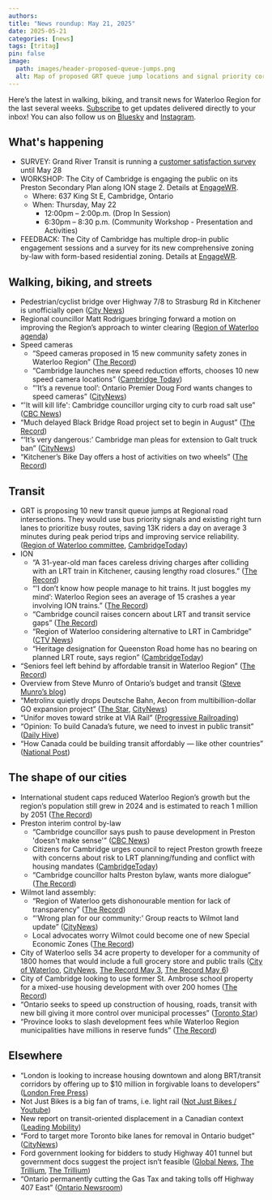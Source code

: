 ```yaml
---
authors: 
title: "News roundup: May 21, 2025"
date: 2025-05-21
categories: [news]
tags: [tritag]
pin: false
image:
  path: images/header-proposed-queue-jumps.png
  alt: Map of proposed GRT queue jump locations and signal priority corridors
---
```

Here’s the latest in walking, biking, and transit news for Waterloo Region for the last several weeks. [Subscribe](https://eepurl.com/4Mtkf) to get updates delivered directly to your inbox\! You can also follow us on [Bluesky](https://bsky.app/profile/tritag.ca) and [Instagram](https://www.instagram.com/tritag.ca/).

## What's happening

* SURVEY: Grand River Transit is running a [customer satisfaction survey](https://grt.ca/survey) until May 28  
* WORKSHOP: The City of Cambridge is engaging the public on its Preston Secondary Plan along ION stage 2\. Details at [EngageWR](https://www.engagewr.ca/cambridge-preston-secondary-plan).  
  * Where: 637 King St E, Cambridge, Ontario  
  * When: Thursday, May 22  
    * 12:00pm – 2:00p.m. (Drop In Session)  
    * 6:30pm – 8:30 p.m. (Community Workshop \- Presentation and Activities)  
* FEEDBACK: The City of Cambridge has multiple drop-in public engagement sessions and a survey for its new comprehensive zoning by-law with form-based residential zoning. Details at [EngageWR](https://www.engagewr.ca/index.php?cID=1513).

## Walking, biking, and streets

* Pedestrian/cyclist bridge over Highway 7/8 to Strasburg Rd in Kitchener is unofficially open ([City News](https://kitchener.citynews.ca/2025/05/06/people-begin-using-new-pedestrian-overpass-across-highway-7-8-in-kitchener/))  
* Regional councillor Matt Rodrigues bringing forward a motion on improving the Region’s approach to winter clearing ([Region of Waterloo agenda](https://pub-regionofwaterloo.escribemeetings.com/Meeting.aspx?Id=7bf82593-8b78-441b-9ddb-3807e37b6c04&lang=English&Agenda=Merged&Item=41&Tab=attachments))  
* Speed cameras  
  * “Speed cameras proposed in 15 new community safety zones in Waterloo Region” ([The Record](https://www.therecord.com/news/waterloo-region/speed-cameras-proposed-in-15-new-community-safety-zones-in-waterloo-region/article_b41e766e-8994-596a-a1bc-d4b5a48f9b5c.html))  
  * “Cambridge launches new speed reduction efforts, chooses 10 new speed camera locations” ([Cambridge Today](https://www.cambridgetoday.ca/local-news/cambridge-launches-new-speed-reduction-efforts-chooses-10-new-speed-camera-locations-10627695))  
  * “‘It’s a revenue tool’: Ontario Premier Doug Ford wants changes to speed cameras” ([CityNews](https://toronto.citynews.ca/2025/05/16/ontario-speed-enforcement-cameras-doug-ford/))  
* “'It will kill life': Cambridge councillor urging city to curb road salt use” ([CBC News](https://www.cbc.ca/news/canada/kitchener-waterloo/cambridge-councillor-hamilton-notice-motion-road-salt-pollution-1.7532999))  
* “Much delayed Black Bridge Road project set to begin in August” ([The Record](https://www.therecord.com/news/waterloo-region/much-delayed-black-bridge-road-project-set-to-begin-in-august/article_3310c049-5d1d-5b0a-85af-8851ba41411d.html))  
* “‘It’s very dangerous:’ Cambridge man pleas for extension to Galt truck ban” ([CityNews](https://kitchener.citynews.ca/2025/05/07/its-very-dangerous-cambridge-man-pleas-for-extention-to-galt-truck-ban/))  
* “Kitchener’s Bike Day offers a host of activities on two wheels” ([The Record](https://www.therecord.com/news/waterloo-region/kitchener-s-bike-day-offers-a-host-of-activities-on-two-wheels/article_0e8e163b-d616-5dba-842b-127daa2349d6.html))

## Transit

* GRT is proposing 10 new transit queue jumps at Regional road intersections. They would use bus priority signals and existing right turn lanes to prioritize busy routes, saving 13K riders a day on average 3 minutes during peak period trips and improving service reliability. ([Region of Waterloo committee](https://pub-regionofwaterloo.escribemeetings.com/Meeting.aspx?Id=7bf82593-8b78-441b-9ddb-3807e37b6c04&Agenda=Merged&lang=English&Item=31&Tab=attachments), [CambridgeToday](https://www.cambridgetoday.ca/local-news/new-bus-priority-lane-proposed-for-hespeler-road-10597721))  
* ION  
  * “A 31-year-old man faces careless driving charges after colliding with an LRT train in Kitchener, causing lengthy road closures.” ([The Record](https://www.therecord.com/news/crime/crash-with-lrt-in-kitchener-sends-man-to-hospital-snarls-traffic/article_68902946-187e-5ac1-8ad9-15813ad17b63.html))  
  * “‘I don’t know how people manage to hit trains. It just boggles my mind’: Waterloo Region sees an average of 15 crashes a year involving ION trains.” ([The Record](https://www.therecord.com/news/waterloo-region/i-dont-know-how-people-manage-to-hit-trains-it-just-boggles-my-mind/article_035f05ee-d96a-5d9e-a3b9-56ef8bbd7468.html))  
  * “Cambridge council raises concern about LRT and transit service gaps” ([The Record](https://www.therecord.com/news/waterloo-region/cambridge-council-raises-concern-about-lrt-and-transit-service-gaps/article_488326fa-2152-5057-a62d-47dbdb1ea83e.html))  
  * “Region of Waterloo considering alternative to LRT in Cambridge” ([CTV News](https://www.ctvnews.ca/kitchener/article/region-of-waterloo-considering-alternative-to-lrt-in-cambridge/))  
  * “Heritage designation for Queenston Road home has no bearing on planned LRT route, says region” ([CambridgeToday](https://www.cambridgetoday.ca/local-news/heritage-designation-for-queenston-road-home-has-no-bearing-on-planned-lrt-route-says-region-10674326))  
* “Seniors feel left behind by affordable transit in Waterloo Region” ([The Record](https://www.therecord.com/news/waterloo-region/seniors-feel-left-behind-by-affordable-transit-in-waterloo-region/article_03db93d2-447d-55a8-9c58-84d481e3bb58.html))  
* Overview from Steve Munro of Ontario’s budget and transit ([Steve Munro’s blog](https://stevemunro.ca/2025/05/15/ontarios-2025-budget-and-transit/))  
* “Metrolinx quietly drops Deutsche Bahn, Aecon from multibillion-dollar GO expansion project” ([The Star](https://www.thestar.com/news/gta/metrolinx-quietly-drops-deutsche-bahn-aecon-from-multibillion-dollar-go-expansion-project/article_e852345d-a0e9-48ed-87bc-ab13ae78314e.html), [CityNews](https://toronto.citynews.ca/2025/05/17/metrolinx-onxpress-go-transit-operations-maintenance-deal/))  
* “Unifor moves toward strike at VIA Rail” ([Progressive Railroading](https://www.progressiverailroading.com/labor/news/Unifor-moves-toward-strike-at-VIA-Rail--74529))  
* “Opinion: To build Canada’s future, we need to invest in public transit” ([Daily Hive](https://dailyhive.com/vancouver/canada-public-transit-investment-economy-jobs))  
* “How Canada could be building transit affordably — like other countries” ([National Post](https://nationalpost.com/news/canada/how-canada-could-building-transit-affordably-like-other-countries))

## The shape of our cities

* International student caps reduced Waterloo Region’s growth but the region’s population still grew in 2024 and is estimated to reach 1 million by 2051 ([The Record](https://www.therecord.com/news/waterloo-region/waterloo-region-s-growth-stifled-by-decline-in-students/article_5e3c762c-26aa-5c0f-8455-21ba13202647.html))  
* Preston interim control by-law  
  * “Cambridge councillor says push to pause development in Preston 'doesn't make sense'” ([CBC News](https://www.cbc.ca/news/canada/kitchener-waterloo/cambridge-councillor-stops-bylaw-pauses-development-1.7531427))  
  * Citizens for Cambridge urges council to reject Preston growth freeze with concerns about risk to LRT planning/funding and conflict with housing mandates ([CambridgeToday](https://www.cambridgetoday.ca/letters-to-the-editor/letter-citizens-for-cambridge-urges-council-to-reject-preston-growth-freeze-10613245))  
  * “Cambridge councillor halts Preston bylaw, wants more dialogue” ([The Record](https://www.therecord.com/news/waterloo-region/cambridge-councillor-halts-preston-bylaw-wants-more-dialogue/article_24f1d1b4-ab87-5ed2-9071-86f5c7628967.html))  
* Wilmot land assembly:  
  * “Region of Waterloo gets dishonourable mention for lack of transparency” ([The Record](https://www.therecord.com/news/waterloo-region/region-of-waterloo-gets-dishonourable-mention-for-lack-of-transparency/article_6d9f76c2-f16e-5c90-ad6e-4a73fb375b5e.html))  
  * “‘Wrong plan for our community:’ Group reacts to Wilmot land update” ([CityNews](https://kitchener.citynews.ca/2025/05/15/wrong-plan-for-our-community-local-group-denounces-wilmot-land-assembly/))  
  * Local advocates worry Wilmot could become one of new Special Economic Zones ([The Record](https://www.therecord.com/news/waterloo-region/community-groups-say-fight-against-land-assembly-continues-in-wilmot-township/article_07a4ceff-7ad6-5945-934d-54f0810c7e18.html))  
* City of Waterloo sells 34 acre property to developer for a community of 1800 homes that would include a full grocery store and public trails ([City of Waterloo](https://www.waterloo.ca//modules/news/index.aspx?newsId=cd153996-594c-454c-8aa9-eb6b900bc312), [CityNews](https://kitchener.citynews.ca/2025/05/06/new-waterloo-community-to-include-housing-grocery-store-gardens/amp/), [The Record May 3](https://www.therecord.com/news/waterloo-region/waterloo-sells-vacant-city-land-to-developer-for-33-5m-in-plan-to-build-1/article_f5756a8f-ec14-5f99-a6bb-8758f661fa27.html), [The Record May 6](https://www.therecord.com/news/waterloo-region/waterloo-council-oks-new-homes-after-lengthy-delays-with-more-waiting-to-come/article_1943099e-1a9a-5fb0-840d-043b57842524.html))   
* City of Cambridge looking to use former St. Ambrose school property for a mixed-use housing development with over 200 homes ([The Record](https://www.therecord.com/news/waterloo-region/former-cambridge-school-site-eyed-for-housing-shops/article_e88e267d-0e3a-547e-b3da-14a424f04d44.html))  
* “Ontario seeks to speed up construction of housing, roads, transit with new bill giving it more control over municipal processes” ([Toronto Star](https://www.thestar.com/politics/provincial/ontario-seeks-to-speed-up-construction-of-housing-roads-transit-with-new-bill-giving-it/article_4cad6da6-245e-412f-bb2b-ed6d44634aff.html))  
* “Province looks to slash development fees while Waterloo Region municipalities have millions in reserve funds” ([The Record](https://www.therecord.com/news/waterloo-region/province-looks-to-slash-development-fees-while-waterloo-region-municipalities-have-millions-in-reserve-funds/article_35c77cee-c205-5b5d-885b-ac0e559a05d4.html))

## Elsewhere

* “London is looking to increase housing downtown and along BRT/transit corridors by offering up to $10 million in forgivable loans to developers” ([London Free Press](https://lfpress.com/news/local-news/city-sweetens-pot-for-new-housing-downtown-along-brt-corridors))  
* Not Just Bikes is a big fan of trams, i.e. light rail ([Not Just Bikes / Youtube](https://www.youtube.com/watch?v=bNTg9EX7MLw))  
* New report on transit-oriented displacement in a Canadian context ([Leading Mobility](https://www.leadingmobility.com/livingontheline))  
* “Ford to target more Toronto bike lanes for removal in Ontario budget” ([CityNews](https://toronto.citynews.ca/2025/05/14/ford-to-target-more-toronto-bike-lanes-for-removal-in-ontario-budget-sources/))  
* Ford government looking for bidders to study Highway 401 tunnel but government docs suggest the project isn’t feasible ([Global News](https://globalnews.ca/news/11153456/ford-government-bidders-2-year-hwy-401-tunnel-study/), [The Trillium](https://www.thetrillium.ca/municipalities-newsletter/government-docs-suggest-401-tunnel-may-not-be-feasible-10631016), [The Trillium](https://www.thetrillium.ca/news/municipalities-transit-and-infrastructure/we-wont-be-using-it-premier-ford-suggests-hell-die-before-401-tunnel-is-built-10652845))  
* “Ontario permanently cutting the Gas Tax and taking tolls off Highway 407 East” ([Ontario Newsroom](https://news.ontario.ca/en/release/1005909/ontario-permanently-cutting-the-gas-tax-and-taking-tolls-off-highway-407-east))
